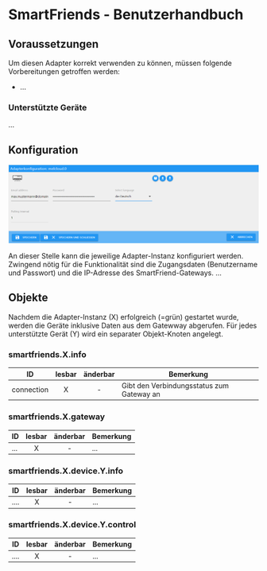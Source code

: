 # SmartFriends - Benutzerhandbuch

## Voraussetzungen

Um diesen Adapter korrekt verwenden zu können, müssen folgende Vorbereitungen getroffen werden:

* ...

### Unterstützte Geräte
...

## Konfiguration

![Einstellungen des Adapters](img/adapter_settings.png)

An dieser Stelle kann die jeweilige Adapter-Instanz konfiguriert werden. Zwingend nötig für die Funktionalität sind die Zugangsdaten (Benutzername und Passwort) und die IP-Adresse des SmartFriend-Gateways.
...

## Objekte

Nachdem die Adapter-Instanz (X) erfolgreich (=grün) gestartet wurde, werden die Geräte inklusive Daten aus dem Gatewway abgerufen. Für jedes unterstützte Gerät (Y) wird ein separater Objekt-Knoten angelegt.

### smartfriends.X.info

| ID | lesbar | änderbar | Bemerkung |
|--- | :---: | :---: |--- |
| connection | X | - | Gibt den Verbindungsstatus zum Gateway an |

### smartfriends.X.gateway

| ID | lesbar | änderbar | Bemerkung |
|--- | :---: | :---: |--- |
| ... | X | - | ... |

### smartfriends.X.device.Y.info

| ID | lesbar | änderbar | Bemerkung |
|--- | :---: | :---: |--- |
| .... | X | - | ... |

### smartfriends.X.device.Y.control

| ID | lesbar | änderbar | Bemerkung |
|--- | :---: | :---: |--- |
| .... | X | - | ... |